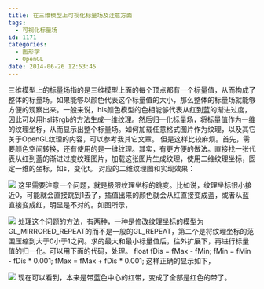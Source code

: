 ```yaml
---
title: 在三维模型上可视化标量场及注意方面
tags:
  - 可视化标量场
id: 1171
categories:
  - 图形学
  - OpenGL
date: 2014-06-26 12:53:45
---
```


三维模型上的标量场指的是三维模型上面的每个顶点都有一个标量值，从而构成了整体的标量场。如果能够以颜色代表这个标量值的大小，那么整体的标量场就能够方便的观察出来。一般来说，hls颜色模型的色相能够代表从红到蓝的渐进过度，因此可以用hsl转rgb的方法生成一维纹理。然后归一化标量场，将标量值作为一维的纹理坐标，从而显示出整个标量场。如何加载任意格式图片作为纹理，以及其它关于OpenGL纹理的内容，可以参考我其它文章。
但是这样比较麻烦。首先，需要颜色空间转换，还有使用的是一维纹理。其实，有更方便的做法。直接找一张代表从红到蓝的渐进过度纹理图片，加载这张图片生成纹理，使用二维纹理坐标，固定一维的坐标，如s，变化t。
对应的二维纹理图和实现效果：

![](https://c2.staticflickr.com/8/7400/27380050181_bbd0509152_o.png)
这里需要注意一个问题，就是极限纹理坐标的跳变。比如说，纹理坐标很小接近0，可能就会直接跳到1去了，插值出来的颜色就会从红直接变成蓝，或者从蓝直接变成红，明显是不对的。如图所示，

![](https://c2.staticflickr.com/8/7299/27380049411_75cf1fbd34_o.png)
处理这个问题的方法，有两种，一种是修改纹理坐标的模型为GL_MIRRORED_REPEAT的而不是一般的GL_REPEAT，第二个是将纹理坐标的范围压缩到大于0小于1之间。求的最大和最小标量值后，往外扩展下，再进行标量值的归一化。可以用下面的代码，处理。
float fDis = fMax - fMin;
fMin = fMin - fDis * 0.001;
fMax = fMax + fDis * 0.001;
这样正确的显示如下，

![](https://c2.staticflickr.com/8/7149/27352273672_2f6dc50da7_o.png)
现在可以看到，本来是带蓝色中心的红带，变成了全部是红色的带了。